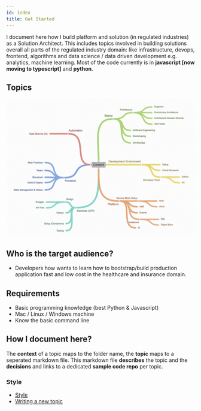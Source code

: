 ```yaml
---
id: index
title: Get Started
---
```


I document here how I build platform and solution (in regulated industries) as a Solution Architect. This includes topics involved in building solutions overall all parts of the regulated industry domain: like infrastructure, devops, frontend, algorithms and data science / data driven development e.g. analytics, machine learning.  Most of the code currently is in **javascript [now moving to typescript]** and **python**.

## Topics

[![picture of the overview of the topics](/img/overview.png)](https://embed.coggle.it/diagram/Wog4AgWJuAAB-ba-/d6269da9c39644334c504c9bffac35b287e64983792a5ec69204183aa3ad8b1f)

## Who is the target audience?

* Developers how wants to learn how to bootstrap/build production application fast and low cost in the healthcare and insurance domain.

## Requirements

* Basic programming knowledge \(best Python & Javascript\)
* Mac / Linux / Windows machine
* Know the basic command line

## How I document here? 

The **context** of a topic maps to the folder name, the **topic** maps to a seperated markdown file. This markdown file **describes** the topic and the **decisions** and links to a dedicated **sample code repo** per topic.

### Style

* [Style](https://istio.io/about/contribute/style-guide/)
* [Writing a new topic](https://istio.io/about/contribute/writing-a-new-topic/)
